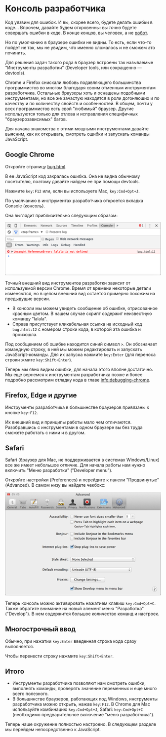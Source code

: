 # Консоль разработчика

Код уязвим для ошибок. И вы, скорее всего, будете делать ошибки в коде... Впрочем, давайте будем откровенны: вы *точно* будете совершать ошибки в коде. В конце концов, вы человек, а не [робот](https://ru.wikipedia.org/wiki/%D0%91%D0%B5%D0%BD%D0%B4%D0%B5%D1%80_(%D0%A4%D1%83%D1%82%D1%83%D1%80%D0%B0%D0%BC%D0%B0)).

Но по умолчанию в браузере ошибки не видны. То есть, если что-то пойдет не так, мы не увидим, что именно сломалось и не сможем это починить.

Для решения задач такого рода в браузер встроены так называемые "Инструменты разработки" (Developer tools, или сокращенно — devtools).

Chrome и Firefox снискали любовь подавляющего большинства программистов во многом благодаря своим отменным инструментам разработчика. Остальные браузеры хоть и оснащены подобными инструментами, но все же зачастую находятся в роли догоняющих и по качеству и по количеству свойств и особенностей. В общем, почти у всех программистов есть свой "любимый" браузер. Другие используются только для отлова и исправления специфичных "браузерозависимых" багов.

Для начала знакомства с этими мощными инструментами давайте выясним, как их открывать, смотреть ошибки и запускать команды JavaScript.

## Google Chrome

Откройте страницу [bug.html](bug.html).

В ее JavaScript код закралась ошибка. Она не видна обычному посетителю, поэтому давайте найдем ее при помощи devtools.

Нажмите `key:F12` или, если вы используете Mac, `key:Cmd+Opt+J`.

По умолчанию в инструментах разработчика откроется вкладка Console (консоль).

Она выглядит приблизительно следующим образом:

![chrome](chrome.png)

Точный внешний вид инструментов разработки зависит от используемой версии Chrome. Время от времени некоторые детали изменяются, но в целом внешний вид остается примерно похожим на предыдущие версии.

- В консоли мы можем увидеть сообщение об ошибке, отрисованное красным цветом. В нашем случае скрипт содержит неизвестную команду "lalala".
- Справа присутствует кликабельная ссылка на исходный код `bug.html:12` с номером строки кода, в которой эта ошибка и произошла.

Под сообщением об ошибке находится синий символ `>`. Он обозначает командную строку, в ней мы можем редактировать и запускать JavaScript-команды. Для их запуска нажмите `key:Enter` (для переноса строки жмите `key:Shift+Enter`).

Теперь мы явно видим ошибки, для начала этого вполне достаточно. Мы еще вернемся к инструментам разработчика позже и более подробно рассмотрим отладку кода в главе <info:debugging-chrome>.


## Firefox, Edge и другие

Инструменты разработчика в большинстве браузеров привязаны к кнопке `key:F12`.

Их внешний вид и принципы работы мало чем отличаются. Разобравшись с инструментами в одном браузере вы без труда сможете работать с ними и в другом.

## Safari

Safari (браузер для Mac, не поддерживается в системах Windows/Linux) все же имеет небольшое отличие. Для начала работы нам нужно включить "Меню разработки" ("Developer menu").

Откройте настройки (Preferences) и перейдите к панели "Продвинутые" (Advanced). В самом низу вы найдете чекбокс:

![safari](safari.png)

Теперь консоль можно активировать нажатием клавиш `key:Cmd+Opt+C`. Также обратите внимание на новый элемент меню "Разработка" ("Develop"). В нем содержится большое количество команд и настроек.

## Многострочный ввод

Обычно, при нажатии `key:Enter` введенная строка кода сразу выполняется.

Чтобы перенести строку нажмите `key:Shift+Enter`.

## Итого

- Инструменты разработчика позволяют нам смотреть ошибки, выполнять команды, проверять значение переменных и еще много всего полезного.
- В большинстве браузеров, работающих под Windows, инструменты разработчика можно открыть, нажав `key:F12`. В Chrome для Mac используйте комбинацию `key:Cmd+Opt+J`, Safari: `key:Cmd+Opt+C` (необходимо предварительное включение "меню разработчика").

Теперь наше окружение полностью настроено. В следующем разделе мы перейдем непосредственно к JavaScript.
